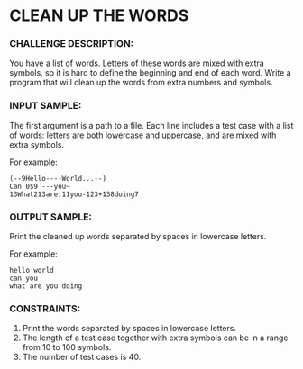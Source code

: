 # CLEAN UP THE WORDS

### CHALLENGE DESCRIPTION:

You have a list of words. Letters of these words are mixed with extra symbols, so it is hard to define the beginning and end of each word. Write a program that will clean up the words from extra numbers and symbols.

### INPUT SAMPLE:

The first argument is a path to a file. Each line includes a test case with a list of words: letters are both lowercase and uppercase, and are mixed with extra symbols.

For example:

```
(--9Hello----World...--)
Can 0$9 ---you~
13What213are;11you-123+138doing7
```

### OUTPUT SAMPLE:

Print the cleaned up words separated by spaces in lowercase letters.

For example:

```
hello world
can you
what are you doing
```

### CONSTRAINTS:

1. Print the words separated by spaces in lowercase letters.
2. The length of a test case together with extra symbols can be in a range from 10 to 100 symbols.
3. The number of test cases is 40.
